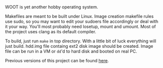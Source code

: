WOOT is yet another hobby operating system.

Makefiles are meant to be built under Linux. Image creation makefile rules use sudo, so you may want to edit your sudoers file accordingly or deal with it your way. You'll most probably need losetup, mount and umount. Most of the project uses clang as its default compiler.

To build, just run `make` in top directory. With a little bit of luck everything will just build. hdd.img file containg ext2 disk image should be created. Image file can be run in a VM or `dd`'d to hard disk and booted on real PC.

Previous versions of this project can be found [here](https://github.com/pvc988/woot).